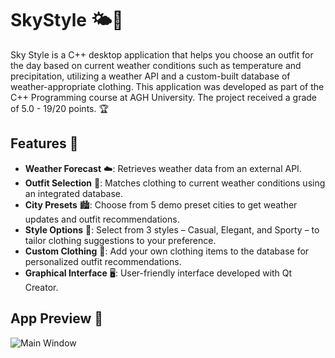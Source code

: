 # SkyStyle 🌤️👗

Sky Style is a C++ desktop application that helps you choose an outfit for the day based on current weather conditions such as temperature and precipitation, utilizing a weather API and a custom-built database of weather-appropriate clothing. This application was developed as part of the C++ Programming course at AGH University. The project received a grade of 5.0 - 19/20 points. 🏆

## Features 🌟

- **Weather Forecast** ☁️: Retrieves weather data from an external API.
- **Outfit Selection** 👚: Matches clothing to current weather conditions using an integrated database.
- **City Presets** 🏙️: Choose from 5 demo preset cities to get weather updates and outfit recommendations.
- **Style Options** 🎨: Select from 3 styles – Casual, Elegant, and Sporty – to tailor clothing suggestions to your preference.
- **Custom Clothing** 🧥: Add your own clothing items to the database for personalized outfit recommendations.
- **Graphical Interface** 🖥️: User-friendly interface developed with Qt Creator.

## App Preview 📸
![Main Window](resources/clothes_images/App-preview.png)
